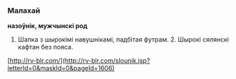 ### Малахай
**назоўнік, мужчынскі род**

1. Шапка з шырокімі навушнікамі, падбітая футрам. 2. Шырокі сялянскі кафтан без пояса.

<a rel="author">[http://rv-blr.com/](http://rv-blr.com/slounik.jsp?letterId=0&maskId=0&pageId=1606)</a>
